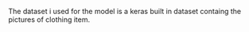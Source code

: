 The dataset i used for the model is a keras built in dataset containg the pictures of clothing item.
